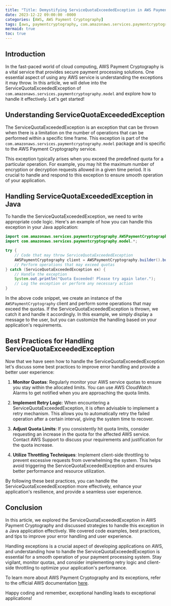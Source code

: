 ```yaml
---
title: "Title: Demystifying ServiceQuotaExceededException in AWS Payment Cryptography"
date: 2023-12-22 09:00:00 -0000
categories: [AWS, AWS Payment Cryptography]
tags: [aws, paymentcryptography, com.amazonaws.services.paymentcryptography.model]
mermaid: true
toc: true
---
```



## Introduction
In the fast-paced world of cloud computing, AWS Payment Cryptography is a vital service that provides secure payment processing solutions. One essential aspect of using any AWS service is understanding the exceptions it may throw. In this article, we will delve into the ServiceQuotaExceededException of `com.amazonaws.services.paymentcryptography.model` and explore how to handle it effectively. Let's get started!

## Understanding ServiceQuotaExceededException

The ServiceQuotaExceededException is an exception that can be thrown when there is a limitation on the number of operations that can be performed within a specific time frame. This exception is part of the `com.amazonaws.services.paymentcryptography.model` package and is specific to the AWS Payment Cryptography service.

This exception typically arises when you exceed the predefined quota for a particular operation. For example, you may hit the maximum number of encryption or decryption requests allowed in a given time period. It is crucial to handle and respond to this exception to ensure smooth operation of your application.

## Handling ServiceQuotaExceededException in Java

To handle the ServiceQuotaExceededException, we need to write appropriate code logic. Here's an example of how you can handle this exception in your Java application:

```java
import com.amazonaws.services.paymentcryptography.AWSPaymentCryptography;
import com.amazonaws.services.paymentcryptography.model.*;

try {
    // Code that may throw ServiceQuotaExceededException
    AWSPaymentCryptography client = AWSPaymentCryptography.builder().build();
    // Perform operations that may exceed quotas
} catch (ServiceQuotaExceededException ex) {
    // Handle the exception
    System.out.println("Quota Exceeded! Please try again later.");
    // Log the exception or perform any necessary action
}
```

In the above code snippet, we create an instance of the `AWSPaymentCryptography` client and perform some operations that may exceed the quotas. If the ServiceQuotaExceededException is thrown, we catch it and handle it accordingly. In this example, we simply display a message to the user, but you can customize the handling based on your application's requirements.

## Best Practices for Handling ServiceQuotaExceededException

Now that we have seen how to handle the ServiceQuotaExceededException let's discuss some best practices to improve error handling and provide a better user experience:

1. **Monitor Quotas**: Regularly monitor your AWS service quotas to ensure you stay within the allocated limits. You can use AWS CloudWatch Alarms to get notified when you are approaching the quota limits.

2. **Implement Retry Logic**: When encountering a ServiceQuotaExceededException, it is often advisable to implement a retry mechanism. This allows you to automatically retry the failed operation after a certain interval, giving the system time to recover.

3. **Adjust Quota Limits**: If you consistently hit quota limits, consider requesting an increase in the quota for the affected AWS service. Contact AWS Support to discuss your requirements and justification for the quota increase.

4. **Utilize Throttling Techniques**: Implement client-side throttling to prevent excessive requests from overwhelming the system. This helps avoid triggering the ServiceQuotaExceededException and ensures better performance and resource utilization.

By following these best practices, you can handle the ServiceQuotaExceededException more effectively, enhance your application's resilience, and provide a seamless user experience.

## Conclusion

In this article, we explored the ServiceQuotaExceededException in AWS Payment Cryptography and discussed strategies to handle this exception in a Java application effectively. We covered code examples, best practices, and tips to improve your error handling and user experience.

Handling exceptions is a crucial aspect of developing applications on AWS, and understanding how to handle the ServiceQuotaExceededException is essential for a smooth operation of your payment processing system. Stay vigilant, monitor quotas, and consider implementing retry logic and client-side throttling to optimize your application's performance.

To learn more about AWS Payment Cryptography and its exceptions, refer to the official AWS documentation [here](https://docs.aws.amazon.com/payment-cryptography/latest/developerguide/).

Happy coding and remember, exceptional handling leads to exceptional applications!